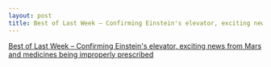 ```yaml
---
layout: post
title: Best of Last Week – Confirming Einstein's elevator, exciting news from Mars and medicines being improperly prescribed
---
```


[Best of Last Week – Confirming Einstein's elevator, exciting news from Mars and medicines being improperly prescribed](https://phys.org/news/2018-06-week-einstein-elevator-news-mars.html)

